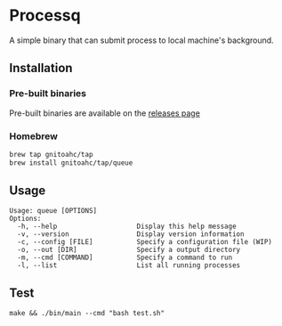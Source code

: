 # Processq

A simple binary that can submit process to local machine's background.

## Installation

### Pre-built binaries

Pre-built binaries are available on the [releases page](https://github.com/GNITOAHC/processq/releases)

### Homebrew

```bash
brew tap gnitoahc/tap
brew install gnitoahc/tap/queue
```

## Usage

```
Usage: queue [OPTIONS]
Options:
  -h, --help                    Display this help message
  -v, --version                 Display version information
  -c, --config [FILE]           Specify a configuration file (WIP)
  -o, --out [DIR]               Specify a output directory
  -m, --cmd [COMMAND]           Specify a command to run
  -l, --list                    List all running processes
```

## Test

```
make && ./bin/main --cmd "bash test.sh"
```
